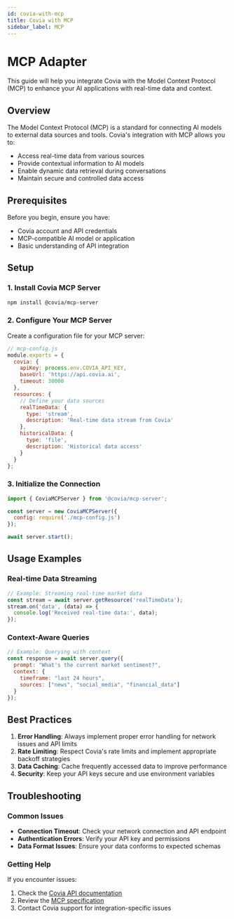 ```yaml
---
id: covia-with-mcp
title: Covia with MCP
sidebar_label: MCP
---
```


# MCP Adapter

This guide will help you integrate Covia with the Model Context Protocol (MCP) to enhance your AI applications with real-time data and context.

## Overview

The Model Context Protocol (MCP) is a standard for connecting AI models to external data sources and tools. Covia's integration with MCP allows you to:

- Access real-time data from various sources
- Provide contextual information to AI models
- Enable dynamic data retrieval during conversations
- Maintain secure and controlled data access

## Prerequisites

Before you begin, ensure you have:

- Covia account and API credentials
- MCP-compatible AI model or application
- Basic understanding of API integration

## Setup

### 1. Install Covia MCP Server

```bash
npm install @covia/mcp-server
```

### 2. Configure Your MCP Server

Create a configuration file for your MCP server:

```javascript
// mcp-config.js
module.exports = {
  covia: {
    apiKey: process.env.COVIA_API_KEY,
    baseUrl: 'https://api.covia.ai',
    timeout: 30000
  },
  resources: {
    // Define your data sources
    realTimeData: {
      type: 'stream',
      description: 'Real-time data stream from Covia'
    },
    historicalData: {
      type: 'file',
      description: 'Historical data access'
    }
  }
};
```

### 3. Initialize the Connection

```javascript
import { CoviaMCPServer } from '@covia/mcp-server';

const server = new CoviaMCPServer({
  config: require('./mcp-config.js')
});

await server.start();
```

## Usage Examples

### Real-time Data Streaming

```javascript
// Example: Streaming real-time market data
const stream = await server.getResource('realTimeData');
stream.on('data', (data) => {
  console.log('Received real-time data:', data);
});
```

### Context-Aware Queries

```javascript
// Example: Querying with context
const response = await server.query({
  prompt: "What's the current market sentiment?",
  context: {
    timeframe: "last 24 hours",
    sources: ["news", "social_media", "financial_data"]
  }
});
```

## Best Practices

1. **Error Handling**: Always implement proper error handling for network issues and API limits
2. **Rate Limiting**: Respect Covia's rate limits and implement appropriate backoff strategies
3. **Data Caching**: Cache frequently accessed data to improve performance
4. **Security**: Keep your API keys secure and use environment variables

## Troubleshooting

### Common Issues

- **Connection Timeout**: Check your network connection and API endpoint
- **Authentication Errors**: Verify your API key and permissions
- **Data Format Issues**: Ensure your data conforms to expected schemas

### Getting Help

If you encounter issues:

1. Check the [Covia API documentation](https://docs.covia.ai)
2. Review the [MCP specification](https://modelcontextprotocol.io)
3. Contact Covia support for integration-specific issues

